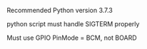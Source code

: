 Recommended Python version 3.7.3

python script must handle SIGTERM properly

Must use GPIO PinMode = BCM, not BOARD